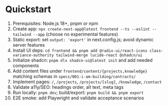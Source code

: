 # Quickstart

1. Prerequisites: Node.js 18+, pnpm or npm
2. Create app: `npx create-next-app@latest frontend --ts --eslint --tailwind --app` (choose no experimental features)
3. Static export: set `output: 'export'` in next.config.js; avoid dynamic server features
4. Install UI deps: `cd frontend && pnpm add @radix-ui/react-icons class-variance-authority tailwind-merge lucide-react @shadcn/ui`
5. Initialize shadcn: `pnpm dlx shadcn-ui@latest init` and add needed components
6. Add content files under `frontend/content/{projects,knowledge}` matching schemas in `specs/001-i-am-building/contracts/`
7. Implement pages: `/`, `/projects`, `/projects/[slug]`, `/knowledge`, `/contact`
8. Validate a11y/SEO: headings order, alt text, meta tags
9. Run locally: `pnpm dev`; build/export: `pnpm build && pnpm export`
10. E2E smoke: add Playwright and validate acceptance scenarios

